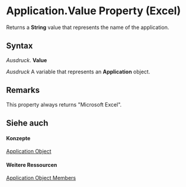 
# Application.Value Property (Excel)

Returns a  **String** value that represents the name of the application.


## Syntax

 _Ausdruck_. **Value**

 _Ausdruck_ A variable that represents an **Application** object.


## Remarks

This property always returns "Microsoft Excel".


## Siehe auch


#### Konzepte


[Application Object](19b73597-5cf9-4f56-8227-b5211f657f6f.md)
#### Weitere Ressourcen


[Application Object Members](http://msdn.microsoft.com/library/4cb9ca42-8d07-cc9c-2d80-4eb9a5921e1e%28Office.15%29.aspx)